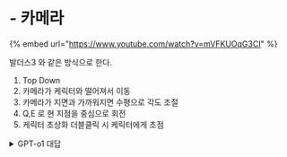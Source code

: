# - 카메라



{% embed url="https://www.youtube.com/watch?v=mVFKUOqG3CI" %}

발더스3 와 같은 방식으로 한다.

1. Top Down
2. 카메라가 케릭터와 떨어져서 이동
3. 카메라가 지면과 가까워지면 수평으로 각도 조절
4. Q,E 로 현 지점을 중심으로 회전
5. 케릭터 초상화 더블클릭 시 케릭터에게 초점



<details>

<summary>GPT-o1 대답</summary>

아래는 언리얼 엔진의 기본 **Top Down 템플릿**을 이용하되, “**발더스 게이트 3**”처럼 **카메라가 캐릭터와 완전히 분리**되어 자유롭게 움직이고, 상황에 따라 **각도**를 바꾸고, **Q/E로 회전**하며, **캐릭터 초점**으로 빠르게 이동할 수 있게 만드는 구현 방안입니다.

***

## 전체 개요

1. **Top Down 템플릿** 시작점
   * 기본 템플릿에는 플레이어 캐릭터를 위한 **Pawn/Character** + Camera(SpringArm)가 있습니다. 보통은 캐릭터 위에서 카메라가 따라가는 구조지만, 이 예제에서는 **카메라를 독립**하여 캐릭터와 분리시키는 방법을 사용할 것입니다.
   * 즉, **캐릭터**는 “게임 내 아바타”일 뿐이고, **카메라 이동/회전**은 별도의 “카메라 Pawn(또는 SpectatorPawn)”이 담당합니다.
2. **Camera Pawn(또는 SpectatorPawn)** 생성
   * 플레이어가 조작(이동, 회전, 줌 등)하는 것은 캐릭터가 아니라 “카메라 전용 Pawn” 입니다.
   * **카메라 Pawn** 안에 **SpringArm + CameraComponent**를 구성합니다.
3. **카메라 이동/회전/줌 인/줌 아웃** 등 컨트롤 로직
   * W, A, S, D(또는 마우스 화면 테두리)로 평면 이동
   * 마우스 휠로 줌 인/아웃 (SpringArm->TargetArmLength)
   * 카메라가 땅과 가까워지면 Pitch(각도) 자동 조정 (Distance 측정 후 보간)
   * Q/E로 “현재 카메라 위치를 기준”으로 Yaw 회전
   * 캐릭터 초상화 더블 클릭 시, 그 캐릭터 위치로 **초점 이동** (카메라 위치/회전 보간 이동)

***

## 순서별 상세 구현

아래는 **중요 순서**대로 설명합니다. (언리얼 에디터 기준, 블루프린트로 설명)

### 1. TopDown 템플릿 프로젝트 생성

1. 언리얼 엔진 실행 → **새 프로젝트** → **Blueprint** 탭 → **Top Down** 템플릿 선택
2. 프로젝트 생성 후 실행하면, 기본적으로 **TopDownCharacter**가 맵에 배치되고, 카메라가 캐릭터 위쪽에서 내려다보는 구도로 플레이가 시작됩니다.

**주의:** 이 템플릿은 “캐릭터에 SpringArm + CameraComponent”가 붙은 구조로 되어 있어, 마우스 클릭으로 캐릭터가 이동하는 형태입니다. 우리는 이것을 수정하거나 대체할 것입니다.

***

### 2. Camera Pawn(또는 SpectatorPawn) 생성

1. **콘텐츠 브라우저** → **우클릭** → **Blueprint Class** 생성
   * 부모 클래스로 **Spectator Pawn**(또는 Pawn)을 선택
   * 예: **BP\_FreeCamPawn** 라고 명명
2. **BP\_FreeCamPawn** 열기 → **Components 패널**에 컴포넌트 추가
   1. `DefaultSceneRoot`(혹은 `SceneComponent`)가 루트
   2. **SpringArm**(이름 예: “CameraSpringArm”) 추가
      * `TargetArmLength` 기본값: 예) 1200.0
      * `bDoCollisionTest = false` (필요에 따라 켜거나 끌 수 있음)
      * `bInheritPitch`, `bInheritYaw`, `bInheritRoll` 설정(필요 시)
   3. **Camera**(이름 예: “FollowCamera”) 추가하고, SpringArm의 소켓에 연결
3. **Class Defaults**(또는 **Details**)에서 `Auto Possess Player`를 **Player0**(또는 “Disabled” 후에 직접 Possess)로 설정해도 되고, 실행 시 PlayerController가 이 Pawn을 Possess하도록 해도 됩니다.

***

### 3. 게임 시작 시 카메라 Pawn이 사용되도록 세팅

1. **World Settings**(또는 Project Settings) → “GameMode Override”가 **TopDownGameMode**일 것입니다.
2. **TopDownGameMode**(또는 새로운 GameMode 생성)에서 **Default Pawn Class**를 `BP_FreeCamPawn` 으로 변경
   * 이렇게 하면 플레이 시작 시 자동으로 `BP_FreeCamPawn`이 생성되어 PlayerController가 그것을 Possess합니다.

혹은, Blueprint로 직접 **BeginPlay** 때 `PlayerController->Possess(BP_FreeCamPawn)` 또는 `SetViewTargetWithBlend()`를 호출하는 방식도 가능합니다.

***

### 4. 기존 TopDownCharacter의 카메라 로직 비활성화/삭제

* 기본 템플릿은 **TopDownCharacter** 안에 SpringArm + Camera가 붙어 있습니다.
* 또한 **TopDownPlayerController**가 “마우스 클릭하면 해당 위치로 캐릭터가 이동” 하는 로직을 가지고 있습니다.
* 이번에 우리는 “캐릭터 움직이는 로직”만 남기고, “카메라 조작”은 **FreeCamPawn**에서 처리할 것이므로, **TopDownCharacter**의 CameraComponent를 사용하지 않도록 합니다.
  * **TopDownCharacter** 블루프린트 열기 → Components 패널에서 Camera와 SpringArm을 **삭제**하거나, 설정에서 **비활성화**(Visible/Active 체크 해제)합니다.
  * PlayerController의 “SetViewTarget”이 TopDownCharacter로 되어 있는 부분이 있으면 제거하거나 주석 처리합니다.

***

### 5. FreeCamPawn에 카메라 이동 및 회전 입력 바인딩

이제 **BP\_FreeCamPawn**에서 캐릭터 대신 카메라를 이동/회전/줌 하는 로직을 구현합니다. 대표적인 로직:

1. **Input Axis** 바인딩 (Project Settings → Input)
   * 예: `MoveForward` (W, S 키) → 축 값(+1, -1)
   * 예: `MoveRight` (A, D 키) → 축 값(+1, -1)
   * 예: `CameraZoom` (Mouse Wheel) → 축 값(+1, -1)
2. **Input Action** 바인딩
   * 예: `RotateLeft` (Q 키)
   * 예: `RotateRight` (E 키)

#### 5.1. 평면 이동 (W, A, S, D)

*   **BP\_FreeCamPawn**의 Event Graph에서:

    ```plaintext
    InputAxis MoveForward (Axis value: Val)
        -> AddMovementInput(CameraForwardVector, Val)

    InputAxis MoveRight (Axis value: Val)
        -> AddMovementInput(CameraRightVector, Val)
    ```

    * `CameraForwardVector`와 `CameraRightVector`는 월드 공간 기준으로 XY 평면에서 움직일 수 있게 계산합니다.
    * 예: `GetActorForwardVector()`에서 Z를 무시하거나, SpringArm의 Yaw 회전만 가져와서 평면 방향 벡터로 사용.

#### 5.2. 줌 인/줌 아웃 (마우스 휠)

*   SpringArm의 `TargetArmLength` 값을 변경:

    ```plaintext
    InputAxis CameraZoom (Axis value: ZoomVal)
        -> SpringArm->TargetArmLength = Clamp(CurrentLength - ZoomVal * ZoomSpeed, MinZoom, MaxZoom)
    ```

    * 마우스 휠을 굴리면 +1, -1 값이 들어오므로, 이를 기반으로 길이를 늘리거나 줄입니다.

#### 5.3. Q/E 회전

*   Yaw 회전 제어:

    ```plaintext
    InputAction RotateLeft (Pressed)
        -> AddActorLocalRotation(Rotator(0, -RotationSpeed, 0))

    InputAction RotateRight (Pressed)
        -> AddActorLocalRotation(Rotator(0, +RotationSpeed, 0))
    ```

    * **회전 중심**을 “Pawn의 현재 위치”로 삼습니다.
    * 회전을 누르고 있는 동안 매 프레임 조금씩 회전시키려면, Input Axis처럼 구현하거나, 혹은 단발성 회전이면 한 번 누를 때 일정 각도만 회전합니다.

***

### 6. 카메라가 지면과 가까워지면 수평각도 조절

“줌 인”으로 인해 카메라와 지면이 가까워졌다면, **Pitch**를 좀 더 낮춰(수평에 가깝게) 시네마틱 뷰를 만들고 싶을 수 있습니다.

* 구현 아이디어:
  1. **Tick** 이벤트에서 `SpringArm->TargetArmLength`를 확인
  2. 길이가 특정 임계값보다 작아지면, `SpringArm->SetRelativeRotation(FRotator(NewPitch, ..., ...))` 식으로 Pitch를 서서히 변화
  3. 다시 멀어지면 Pitch를 원상 복귀
* 부드럽게 만들려면:
  * **Interp(보간)** 을 사용: `CurrentPitch = FMath::FInterpTo(CurrentPitch, DesiredPitch, DeltaTime, InterpSpeed)`

#### 예시(블루프린트)

```plaintext
Event Tick (DeltaTime)
    CurrentLength = CameraSpringArm->TargetArmLength

    If (CurrentLength < 600) then
        // 지면과 근접: Pitch 낮춤
        DesiredPitch = -20 // (기본 -60에서 -20으로)
    Else
        DesiredPitch = -60 // 원래 탑다운 각도

    CurrentPitch = FMath::FInterpTo(CurrentPitch, DesiredPitch, DeltaTime, 3.0)
    CameraSpringArm->SetRelativeRotation(FRotator(CurrentPitch, CurrentYaw, 0))
```

***

### 7. 캐릭터 초상화 더블 클릭 시 초점 이동

1. \*\*UI(예: UMG)\*\*에서 캐릭터 초상화(또는 초상화 버튼)에 “Double Click” 이벤트를 처리합니다.
   * 그 이벤트가 발생하면, 카메라 Pawn에게 “해당 캐릭터 위치로 이동하라”는 명령을 보냅니다.
2. **카메라 Pawn**에서 “초점 이동” 함수를 만든다.
   * 예: `FocusOnActor(AActor* TargetActor)`
3. 내부 구현:
   1. 캐릭터의 현재 위치를 가져온다: `FVector TargetPos = TargetActor->GetActorLocation()`
   2. 카메라 Pawn 자신의 위치를 보간해서 이동(또는 순간이동).
      *   순간 이동:

          ```plaintext
          SetActorLocation(TargetPos + OffsetVector)
          ```
      * 보간 이동(부드럽게):
        * Tick에서 `CurrentLocation = FMath::VInterpTo(CurrentLocation, DesiredLocation, DeltaTime, InterpSpeed)` 같은 식
4. 만약 “회전도 캐릭터를 바라보게” 하고 싶다면, TargetActor의 위치를 기준으로 Yaw를 계산해서 회전도 보간해줄 수 있습니다.

***

### 8. 정리 & 팁

* **SpectatorPawn**을 쓰면 기본적으로 이동/회전 관련 Input 코드가 내장되어 있어서 편하지만, 직접 Pawn을 만들어도 무방합니다.
* **TopDownCharacter**는 이제 단순히 맵 상에서 움직이는 유닛(플레이어 아바타)으로 남아있고, 조작(입력)은 모두 카메라 Pawn이 담당합니다. 실제로 “발더스 게이트 3” 같은 파티 RPG에서는 보통 카메라가 유닛과 독립적으로 움직이고, 유닛을 선택/이동 명령만 주는 구조입니다.
* “카메라가 지면과 가까워지면 수평으로”는 꼭 필요한 것은 아니지만, 연출상 좋다면 위 예시처럼 `TargetArmLength`를 기준으로 Pitch를 보간해 주면 됩니다.
* Q/E 회전(또는 마우스 드래그 회전) 시, **카메라 Pawn**의 Yaw를 직접 변경하거나, SpringArm을 회전시켜도 됩니다. **단**, Roll은 0으로 고정해 흔들리지 않도록 관리하는 것이 보통입니다.
* 캐릭터 초상화 더블클릭 → 초점 이동은 **UI → 카메라 Pawn** 간 통신 로직이 핵심입니다. UMG에서 브로드캐스트 이벤트를 PlayerController나 Pawn에게 전달하고, Pawn이 이동하는 식입니다.

***

## 결론

1. **기존 TopDown 템플릿**의 “캐릭터 붙은 카메라” 구조를 버리고, **별도의 Camera Pawn**(또는 SpectatorPawn)을 만들어서 **독립적인 카메라 조작**을 구현합니다.
2. **카메라 이동/회전/줌** 및 **Pitch 보간** 등은 전부 이 Pawn 안에서 처리하며, “Q/E 회전”이나 “마우스 휠 줌” 등을 입력으로 받아 SpringArm 길이나 Pawn 회전을 갱신합니다.
3. **캐릭터 초상화 더블클릭 시** → “Pawn 위치를 캐릭터 위치로 부드럽게 보간 이동”하여 초점을 맞춥니다.

이렇게 구성하면, **발더스 게이트 3**와 비슷하게 **캐릭터와 분리된 자유로운 카메라**를 구현할 수 있습니다. 필요에 따라 **파티 중 다른 캐릭터를 선택해 초점 이동**하거나, **카메라 컷신** 등도 쉽게 처리 가능합니다.

</details>
